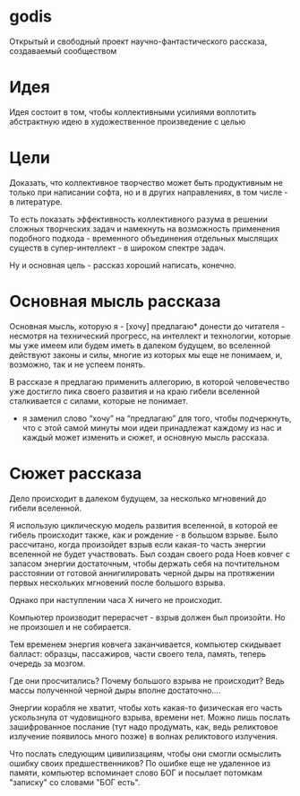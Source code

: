 # godis

Открытый и свободный проект научно-фантастического рассказа, создаваемый сообществом

# Идея

Идея состоит в том, чтобы коллективными усилиями воплотить абстрактную идею в художественное произведение с целью 

# Цели

Доказать, что коллективное творчество может быть продуктивным не только при написании софта, но и в других направлениях, в том числе - в литературе.

То есть показать эффективность коллективного разума в решении сложных творческих задач и намекнуть на возможность применения подобного подхода - временного объединения отдельных мыслящих существ в супер-интеллект - в широком спектре задач. 

Ну и основная цель - рассказ хороший написать, конечно.

# Основная мысль рассказа

Основная мысль, которую я - [хочу] предлагаю* донести до читателя - несмотря на технический прогресс, на интеллект и технологии, которые мы уже имеем или будем иметь в далеком будущем, во вселенной действуют законы и силы, многие из которых мы еще не понимаем, и, возможно, так и не успеем понять.

В рассказе я предлагаю применить аллегорию, в которой человечество уже достигло пика своего развития и на краю гибели вселенной сталкивается с силами, которые не понимает.

* я заменил слово “хочу” на “предлагаю” для того, чтобы подчеркнуть, что с этой самой минуты мои идеи принадлежат каждому из нас и каждый может изменить и сюжет, и основную мысль рассказа.

# Сюжет рассказа

Дело происходит в далеком будущем, за несколько мгновений до гибели вселенной.

Я использую циклическую модель развития вселенной, в которой ее гибель происходит также, как и рождение - в большом взрыве.
Было рассчитано, когда произойдет взрыв если какая-то часть энергии вселенной не будет участвовать. Был создан своего рода Ноев ковчег с запасом энергии достаточным, чтобы держать себя на почтительном расстоянии от готовой аннигилировать черной дыры на протяжении первых нескольких мгновений после большого взрыва.

Однако при наступлении часа Х ничего не происходит.

Компьютер производит перерасчет - взрыв должен был произойти. Но не произошел и не собирается.

Тем временем энергия ковчега заканчивается, компьютер скидывает балласт: образцы, пассажиров, части своего тела, память, теперь очередь за мозгом. 

Где они просчитались? Почему большого взрыва не происходит? Ведь массы полученной черной дыры вполне достаточно....

Энергии корабля не хватит, чтобы хоть какая-то физическая его часть ускользнула от чудовищного взрыва, времени нет. 
Можно лишь послать зашифрованное послание (тут надо продумать, как, ведь реликтовое излучение появилось много позже) в волнах реликтового излучения. 

Что послать следующим цивилизациям, чтобы они смогли осмыслить ошибку своих предшественников?
По ошибке еще не удаленное из памяти, компьютер вспоминает слово БОГ и посылает потомкам "записку" со словами "БОГ есть". 
